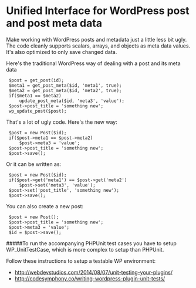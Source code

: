 # Unified Interface for WordPress post and post meta data

Make working with WordPress posts and metadata just a little less bit ugly. The code cleanly supports
scalars, arrays, and objects as meta data values. It's also optimized to only save changed data.

Here's the traditional WordPress way of dealing with a post and its meta data

     $post = get_post(id);
     $meta1 = get_post_meta($id, 'meta1', true);
     $meta2 = get_post_meta($id, 'meta2', true);
     if($meta1 == $meta2)
         update_post_meta($id, 'meta3', 'value');
     $post->post_title = 'something new';
     wp_update_post($post);

That's a lot of ugly code. Here's the new way:

     $post = new Post($id);
     if($post->meta1 == $post->meta2)
         $post->meta3 = 'value';
     $post->post_title = 'something new';
     $post->save();

Or it can be written as:

     $post = new Post($id);
     if($post->get('meta1') == $post->get('meta2')
         $post->set('meta3', 'value');
     $post->set('post_title', 'something new');
     $post->save();

You can also create a new post:

     $post = new Post();
     $post->post_title = 'something new';
     $post->meta3 = 'value';
     $id = $post->save();
     
#####To run the accompanying PHPUnit test cases you have to setup WP_UnitTestCase, which is more complex to setup than PHPUnit.

Follow these instructions to setup a testable WP environment:
 * http://webdevstudios.com/2014/08/07/unit-testing-your-plugins/
 * http://codesymphony.co/writing-wordpress-plugin-unit-tests/
